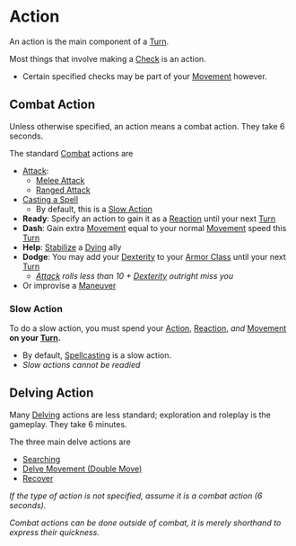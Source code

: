 # Action

An action is the main component of a [Turn](Turn.md). 

Most things that involve making a [Check](Check.md) is an action. 
- Certain specified checks may be part of your [Movement](Movement.md) however.

## Combat Action
Unless otherwise specified, an action means a combat action. They take 6 seconds.

The standard [Combat](Combat.md) actions are
- [Attack](Attack.md):
	- [Melee Attack](Melee%20Attack.md)
	- [Ranged Attack](Ranged%20Attack.md)
- [Casting a Spell](../Magic/Spellcasting.md)
	- By default, this is a [Slow Action](Action.md#Slow%20Action)
- **Ready**: Specify an action to gain it as a [Reaction](Reaction.md) until your next [Turn](Turn.md)
- **Dash**: Gain extra [Movement](Movement.md) equal to your normal [Movement](Movement.md) speed this [Turn](Turn.md)
- **Help**: [Stabilize](../Conditions/Stabilized.md) a [Dying](../Conditions/Dying.md#While%20Dying) ally
- **Dodge**: You may add your [Dexterity](../Player%20Characters/Chosen%20Statistics/Dexterity.md) to your [Armor Class](../Player%20Characters/Derived%20Statistics/Armor%20Class.md) until your next [Turn](Turn.md)
	- *[Attack](Attack.md) rolls less than 10 + [Dexterity](../Player%20Characters/Chosen%20Statistics/Dexterity.md) outright miss you*
- Or improvise a [Maneuver](Maneuver.md) 
### Slow Action
To do a slow action, you must spend your [Action](Action.md), [Reaction](Reaction.md), *and* [Movement](Movement.md) **on your [Turn](Turn.md).**
- By default, [Spellcasting](../Magic/Spellcasting.md) is a slow action.
- *Slow actions cannot be readied*
## Delving Action
Many [Delving](Delving.md) actions are less standard; exploration and roleplay is the gameplay. They take 6 minutes.

The three main delve actions are
- [Searching](Delving.md#Searching)
- [Delve Movement (Double Move)](Delving.md#Delve%20Movement)
- [Recover](Delving.md#Recover)

*If the type of action is not specified, assume it is a combat action (6 seconds).* 

*Combat actions can be done outside of combat, it is merely shorthand to express their quickness.* 